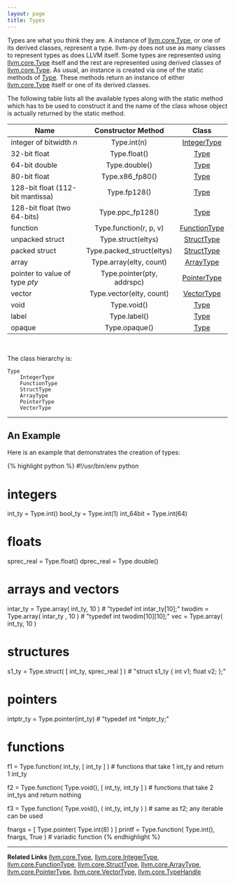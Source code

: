 ```yaml
---
layout: page
title: Types
---
```


Types are what you think they are. A instance of [llvm.core.Type][], or
one of its derived classes, represent a type. llvm-py does not use as
many classes to represent types as does LLVM itself. Some types are
represented using [llvm.core.Type][] itself and the rest are represented
using derived classes of [llvm.core.Type][]. As usual, an instance is created
via one of the static methods of [Type][llvm.core.Type]. These methods return an
instance of either [llvm.core.Type][] itself or one of its derived
classes.

The following table lists all the available types along with the static
method which has to be used to construct it and the name of the class whose
object is actually returned by the static method.


Name | Constructor Method | Class |
-----|:------------------:|:-----:|
integer of bitwidth *n* | Type.int(n) | [IntegerType][llvm.core.IntegerType] |
32-bit float | Type.float() | [Type][llvm.core.Type] |
64-bit double | Type.double() | [Type][llvm.core.Type] |
80-bit float | Type.x86_fp80() | [Type][llvm.core.Type] |
128-bit float (112-bit mantissa) | Type.fp128() | [Type][llvm.core.Type] |
128-bit float (two 64-bits) | Type.ppc_fp128() | [Type][llvm.core.Type] |
function | Type.function(r, p, v) | [FunctionType][llvm.core.FunctionType] |
unpacked struct | Type.struct(eltys) | [StructType][llvm.core.StructType] |
packed struct | Type.packed_struct(eltys) | [StructType][llvm.core.StructType] |
array | Type.array(elty, count) | [ArrayType][llvm.core.ArrayType] |
pointer to value of type *pty* | Type.pointer(pty, addrspc) | [PointerType][llvm.core.PointerType] |
vector | Type.vector(elty, count) | [VectorType][llvm.core.VectorType] |
void | Type.void() | [Type][llvm.core.Type] |
label | Type.label() | [Type][llvm.core.Type] |
opaque | Type.opaque() | [Type][llvm.core.Type] |

<br/>


The class hierarchy is:


    Type
        IntegerType
        FunctionType
        StructType
        ArrayType
        PointerType
        VectorType



* * *

## An Example

Here is an example that demonstrates the creation of types:

{% highlight python %}
#!/usr/bin/env python

# integers
int_ty      = Type.int()
bool_ty     = Type.int(1)
int_64bit   = Type.int(64)

# floats
sprec_real  = Type.float()
dprec_real  = Type.double()

# arrays and vectors
intar_ty    = Type.array( int_ty, 10 )     # "typedef int intar_ty[10];"
twodim      = Type.array( intar_ty , 10 )  # "typedef int twodim[10][10];"
vec         = Type.array( int_ty, 10 )

# structures
s1_ty       = Type.struct( [ int_ty, sprec_real ] )
    # "struct s1_ty { int v1; float v2; };"

# pointers
intptr_ty   = Type.pointer(int_ty)         # "typedef int *intptr_ty;"

# functions
f1 = Type.function( int_ty, [ int_ty ] )
    # functions that take 1 int_ty and return 1 int_ty

f2 = Type.function( Type.void(), [ int_ty, int_ty ] )
    # functions that take 2 int_tys and return nothing

f3 = Type.function( Type.void(), ( int_ty, int_ty ) )
    # same as f2; any iterable can be used

fnargs = [ Type.pointer( Type.int(8) ) ]
printf = Type.function( Type.int(), fnargs, True ) # variadic function
{% endhighlight %}

* * *

**Related Links**
[llvm.core.Type][],
[llvm.core.IntegerType][],
[llvm.core.FunctionType][],
[llvm.core.StructType][],
[llvm.core.ArrayType][],
[llvm.core.PointerType][],
[llvm.core.VectorType][],
[llvm.core.TypeHandle][]





[llvm.core.Type]: llvm.core.Type.html
[llvm.core.IntegerType]: llvm.core.IntegerType.html
[llvm.core.FunctionType]: llvm.core.FunctionType.html
[llvm.core.StructType]: llvm.core.StructType.html
[llvm.core.ArrayType]: llvm.core.ArrayType.html
[llvm.core.PointerType]: llvm.core.PointerType.html
[llvm.core.VectorType]: llvm.core.VectorType.html
[llvm.core.TypeHandle]: llvm.core.TypeHandle.html

